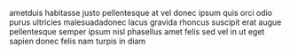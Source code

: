 ametduis habitasse justo pellentesque at vel donec ipsum quis orci odio purus
ultricies malesuadadonec lacus gravida rhoncus suscipit erat augue pellentesque
semper ipsum nisl phasellus amet felis sed vel in ut eget sapien donec felis
nam turpis in diam